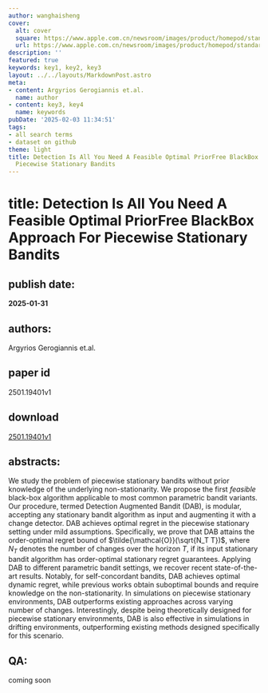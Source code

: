 ```yaml
---
author: wanghaisheng
cover:
  alt: cover
  square: https://www.apple.com.cn/newsroom/images/product/homepod/standard/Apple-HomePod-hero-230118_big.jpg.large_2x.jpg
  url: https://www.apple.com.cn/newsroom/images/product/homepod/standard/Apple-HomePod-hero-230118_big.jpg.large_2x.jpg
description: ''
featured: true
keywords: key1, key2, key3
layout: ../../layouts/MarkdownPost.astro
meta:
- content: Argyrios Gerogiannis et.al.
  name: author
- content: key3, key4
  name: keywords
pubDate: '2025-02-03 11:34:51'
tags:
- all search terms
- dataset on github
theme: light
title: Detection Is All You Need A Feasible Optimal PriorFree BlackBox Approach For
  Piecewise Stationary Bandits
---
```


# title: Detection Is All You Need A Feasible Optimal PriorFree BlackBox Approach For Piecewise Stationary Bandits 
## publish date: 
**2025-01-31** 
## authors: 
  Argyrios Gerogiannis et.al. 
## paper id
2501.19401v1
## download
[2501.19401v1](http://arxiv.org/abs/2501.19401v1)
## abstracts:
We study the problem of piecewise stationary bandits without prior knowledge of the underlying non-stationarity. We propose the first $\textit{feasible}$ black-box algorithm applicable to most common parametric bandit variants. Our procedure, termed Detection Augmented Bandit (DAB), is modular, accepting any stationary bandit algorithm as input and augmenting it with a change detector. DAB achieves optimal regret in the piecewise stationary setting under mild assumptions. Specifically, we prove that DAB attains the order-optimal regret bound of $\tilde{\mathcal{O}}(\sqrt{N_T T})$, where $N_T$ denotes the number of changes over the horizon $T$, if its input stationary bandit algorithm has order-optimal stationary regret guarantees. Applying DAB to different parametric bandit settings, we recover recent state-of-the-art results. Notably, for self-concordant bandits, DAB achieves optimal dynamic regret, while previous works obtain suboptimal bounds and require knowledge on the non-stationarity. In simulations on piecewise stationary environments, DAB outperforms existing approaches across varying number of changes. Interestingly, despite being theoretically designed for piecewise stationary environments, DAB is also effective in simulations in drifting environments, outperforming existing methods designed specifically for this scenario.
## QA:
coming soon
